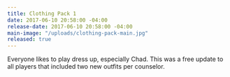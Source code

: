 ```yaml
---
title: Clothing Pack 1
date: 2017-06-10 20:58:00 -04:00
release-date: 2017-06-10 20:58:00 -04:00
main-image: "/uploads/clothing-pack-main.jpg"
released: true
---
```


Everyone likes to play dress up, especially Chad. This was a free update to all players that included two new outfits per counselor.